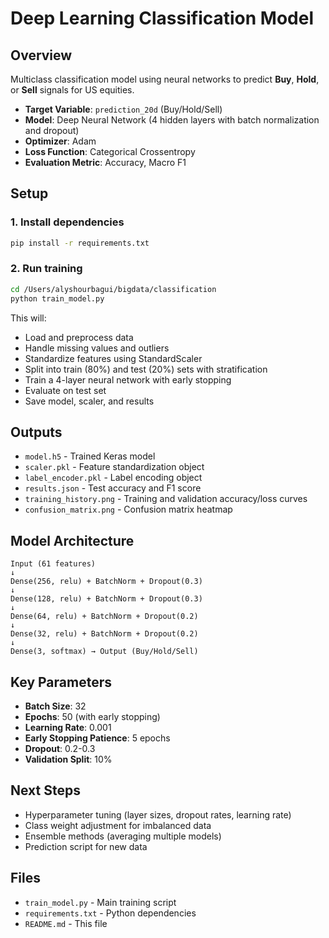 # Deep Learning Classification Model

## Overview
Multiclass classification model using neural networks to predict **Buy**, **Hold**, or **Sell** signals for US equities.

- **Target Variable**: `prediction_20d` (Buy/Hold/Sell)
- **Model**: Deep Neural Network (4 hidden layers with batch normalization and dropout)
- **Optimizer**: Adam
- **Loss Function**: Categorical Crossentropy
- **Evaluation Metric**: Accuracy, Macro F1

## Setup

### 1. Install dependencies
```bash
pip install -r requirements.txt
```

### 2. Run training
```bash
cd /Users/alyshourbagui/bigdata/classification
python train_model.py
```

This will:
- Load and preprocess data
- Handle missing values and outliers
- Standardize features using StandardScaler
- Split into train (80%) and test (20%) sets with stratification
- Train a 4-layer neural network with early stopping
- Evaluate on test set
- Save model, scaler, and results

## Outputs

- `model.h5` - Trained Keras model
- `scaler.pkl` - Feature standardization object
- `label_encoder.pkl` - Label encoding object
- `results.json` - Test accuracy and F1 score
- `training_history.png` - Training and validation accuracy/loss curves
- `confusion_matrix.png` - Confusion matrix heatmap

## Model Architecture

```
Input (61 features)
↓
Dense(256, relu) + BatchNorm + Dropout(0.3)
↓
Dense(128, relu) + BatchNorm + Dropout(0.3)
↓
Dense(64, relu) + BatchNorm + Dropout(0.2)
↓
Dense(32, relu) + BatchNorm + Dropout(0.2)
↓
Dense(3, softmax) → Output (Buy/Hold/Sell)
```

## Key Parameters

- **Batch Size**: 32
- **Epochs**: 50 (with early stopping)
- **Learning Rate**: 0.001
- **Early Stopping Patience**: 5 epochs
- **Dropout**: 0.2-0.3
- **Validation Split**: 10%

## Next Steps

- Hyperparameter tuning (layer sizes, dropout rates, learning rate)
- Class weight adjustment for imbalanced data
- Ensemble methods (averaging multiple models)
- Prediction script for new data

## Files

- `train_model.py` - Main training script
- `requirements.txt` - Python dependencies
- `README.md` - This file
